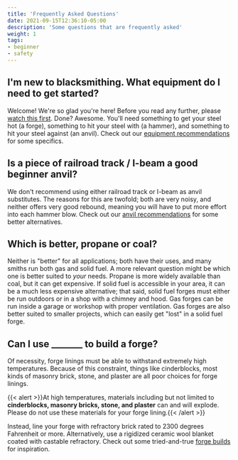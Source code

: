 ```yaml
---
title: 'Frequently Asked Questions'
date: 2021-09-15T12:36:10-05:00
description: 'Some questions that are frequently asked'
weight: 1
tags:
- beginner
- safety
---
```

## I'm new to blacksmithing. What equipment do I need to get started?
Welcome! We're so glad you're here! Before you read any further, please [watch this first](/pages/safety). Done? Awesome. You'll need something to get your steel hot (a forge), something to hit your steel with (a hammer), and something to hit your steel against (an anvil). Check out our [equipment recommendations](/pages/equipment) for some specifics.

## Is a piece of railroad track / I-beam a good beginner anvil?
We don't recommend using either railroad track or I-beam as anvil substitutes. The reasons for this are twofold; both are very noisy, and neither offers very good rebound, meaning you will have to put more effort into each hammer blow. Check out our [anvil recommendations](/pages/equipment#anvils) for some better alternatives.

## Which is better, propane or coal?
Neither is "better" for all applications; both have their uses, and many smiths run both gas and solid fuel. A more relevant question might be which one is better suited to *your* needs. Propane is more widely available than coal, but it can get expensive. If solid fuel is accessible in your area, it can be a much less expensive alternative; that said, solid fuel forges must either be run outdoors or in a shop with a chimney and hood. Gas forges can be run inside a garage or workshop with proper ventilation. Gas forges are also better suited to smaller projects, which can easily get "lost" in a solid fuel forge.

## Can I use _______ to build a forge?
Of necessity, forge linings must be able to withstand extremely high temperatures. Because of this constraint, things like cinderblocks, most kinds of masonry brick, stone, and plaster are all poor choices for forge linings.

{{< alert >}}At high temperatures, materials including but not limited to **cinderblocks, masonry bricks, stone, and plaster** can and will explode. Please do not use these materials for your forge lining.{{< /alert >}}

Instead, line your forge with refractory brick rated to 2300 degrees Fahrenheit or more. Alternatively, use a rigidized ceramic wool blanket coated with castable refractory. Check out some tried-and-true [forge builds](/pages/diy/#forges) for inspiration.
